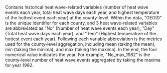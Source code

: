 Contains historical heat wave-related variables (number of heat wave events each year, total heat wave days each year, and highest temperature of the hottest event each year) at the county-level. Within the data, "GEOID" is the unique identifier for each county, and 3 heat wave-related variables are abbreviated as "No" (Number of heat wave events each year), "Day" (Total heat wave days each year), and "Tem" (Highest temperature of the hottest event each year). Following each variable abbreviation is the metrics used for the county-level aggregation, including mean (taking the mean), min (taking the minima), and max (taking the maxima). In the end, the four numerical value indicates the year. For example, "No_max_1982" is the county-level number of heat wave events aggregated by taking the maxima for year 1982.

